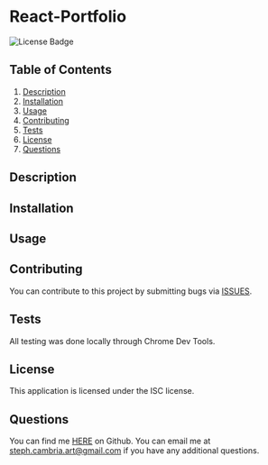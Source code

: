 # React-Portfolio

![License Badge](https://shields.io/badge/license-ISC-green)


## Table of Contents
1. [Description](#description)
2. [Installation](#installation)
3. [Usage](#usage)
4. [Contributing](#contributing)
5. [Tests](#tests)
6. [License](#license)
7. [Questions](#questions)

## Description


## Installation


## Usage



## Contributing
You can contribute to this project by submitting bugs via [ISSUES](https://github.com/StephCambria/React-Portfolio/issues).

## Tests
All testing was done locally through Chrome Dev Tools.


## License
This application is licensed under the ISC license.

## Questions
You can find me [HERE](https://github.com/StephCambria) on Github.
You can email me at steph.cambria.art@gmail.com if you have any additional questions.
